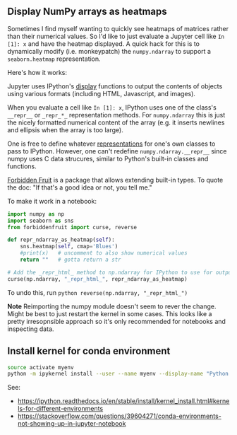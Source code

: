 ## Display NumPy arrays as heatmaps

Sometimes I find myself wanting to quickly see heatmaps of matrices rather than their numerical values.
So I'd like to just evaluate a Jupyter cell like `In [1]: x` and have the heatmap displayed.
A quick hack for this is to dynamically modify (i.e. monkeypatch) the `numpy.ndarray` to support a `seaborn.heatmap` representation.

Here's how it works:

Jupyter uses IPython's [display](https://ipython.readthedocs.io/en/stable/api/generated/IPython.display.html#functions) functions to output the contents of objects using various formats (including HTML, Javascript, and images).

When you evaluate a cell like `In [1]: x`, IPython uses one of the class's `__repr__` or `_repr_*_` representation methods.
For `numpy.ndarray` this is just the nicely formatted numerical content of the array (e.g. it inserts newlines and ellipsis when the array is too large).

One is free to define whatever [representations]( https://ipython.readthedocs.io/en/stable/config/integrating.html) for one's own classes to pass to IPython.
However, one can't redefine `numpy.ndarray.__repr__` since numpy uses C data strucures, similar to Python's built-in classes and functions.

[Forbidden Fruit](https://github.com/clarete/forbiddenfruit) is a package that allows extending built-in types. To quote the doc: "If that's a good idea or not, you tell me."

To make it work in a notebook:

```python
import numpy as np
import seaborn as sns
from forbiddenfruit import curse, reverse

def repr_ndarray_as_heatmap(self):
    sns.heatmap(self, cmap='Blues')
    #print(x)   # uncomment to also show numerical values
    return ""   # gotta return a str

# Add the _repr_html_ method to np.ndarray for IPython to use for output
curse(np.ndarray, "_repr_html_", repr_ndarray_as_heatmap)
```

To undo this, run 
```python reverse(np.ndarray, "_repr_html_")```

**Note** Reimporting the numpy module doesn't seem to rever the change. Might be best to just restart the kernel in some cases.
This looks like a pretty irresopnsible approach so it's only recommended for notebooks and inspecting data.





## Install kernel for conda environment

```bash
source activate myenv
python -m ipykernel install --user --name myenv --display-name "Python (myenv)"
```

See:
* https://ipython.readthedocs.io/en/stable/install/kernel_install.html#kernels-for-different-environments
* https://stackoverflow.com/questions/39604271/conda-environments-not-showing-up-in-jupyter-notebook
